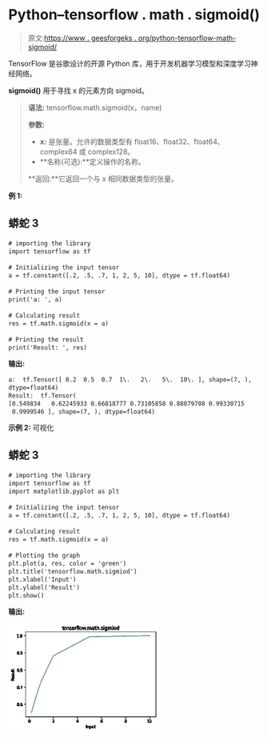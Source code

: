 # Python–tensorflow . math . sigmoid()

> 原文:[https://www . geesforgeks . org/python-tensorflow-math-sigmoid/](https://www.geeksforgeeks.org/python-tensorflow-math-sigmoid/)

TensorFlow 是谷歌设计的开源 Python 库，用于开发机器学习模型和深度学习神经网络。

**sigmoid()** 用于寻找 x 的元素方向 sigmoid。

> **语法:** tensorflow.math.sigmoid(x，name)
> 
> **参数:**
> 
> *   **x:** 是张量。允许的数据类型有 float16、float32、float64、complex64 或 complex128。
> *   **名称(可选):**定义操作的名称。
> 
> **返回:**它返回一个与 x 相同数据类型的张量。

**例 1:**

## 蟒蛇 3

```
# importing the library
import tensorflow as tf

# Initializing the input tensor
a = tf.constant([.2, .5, .7, 1, 2, 5, 10], dtype = tf.float64)

# Printing the input tensor
print('a: ', a)

# Calculating result
res = tf.math.sigmoid(x = a)

# Printing the result
print('Result: ', res)
```

**输出:**

```
a:  tf.Tensor([ 0.2  0.5  0.7  1\.   2\.   5\.  10\. ], shape=(7, ), dtype=float64)
Result:  tf.Tensor(
[0.549834   0.62245933 0.66818777 0.73105858 0.88079708 0.99330715
 0.9999546 ], shape=(7, ), dtype=float64)

```

**示例 2:** 可视化

## 蟒蛇 3

```
# importing the library
import tensorflow as tf
import matplotlib.pyplot as plt

# Initializing the input tensor
a = tf.constant([.2, .5, .7, 1, 2, 5, 10], dtype = tf.float64)

# Calculating result
res = tf.math.sigmoid(x = a)

# Plotting the graph
plt.plot(a, res, color = 'green')
plt.title('tensorflow.math.sigmiod')
plt.xlabel('Input')
plt.ylabel('Result')
plt.show()
```

**输出:**

![](img/f5df81956d8cdee52b91901d5aa9f7dd.png)